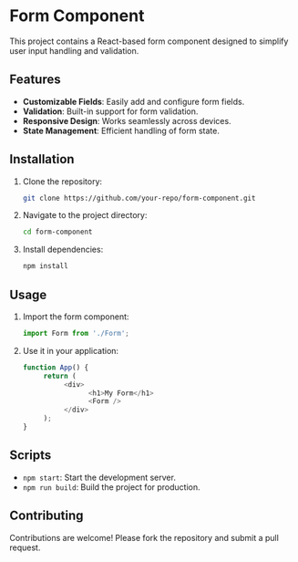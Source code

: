 # Form Component

This project contains a React-based form component designed to simplify user input handling and validation.

## Features

- **Customizable Fields**: Easily add and configure form fields.
- **Validation**: Built-in support for form validation.
- **Responsive Design**: Works seamlessly across devices.
- **State Management**: Efficient handling of form state.

## Installation

1. Clone the repository:
    ```bash
    git clone https://github.com/your-repo/form-component.git
    ```
2. Navigate to the project directory:
    ```bash
    cd form-component
    ```
3. Install dependencies:
    ```bash
    npm install
    ```

## Usage

1. Import the form component:
    ```javascript
    import Form from './Form';
    ```
2. Use it in your application:
    ```javascript
    function App() {
         return (
              <div>
                    <h1>My Form</h1>
                    <Form />
              </div>
         );
    }
    ```

## Scripts

- `npm start`: Start the development server.
- `npm run build`: Build the project for production.

## Contributing

Contributions are welcome! Please fork the repository and submit a pull request.

